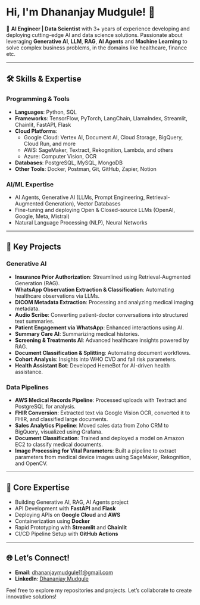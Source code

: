 # Hi, I'm Dhananjay Mudgule! 👋  

🎯 **AI Engineer | Data Scientist** with 3+ years of experience developing and deploying cutting-edge AI and data science solutions. Passionate about leveraging **Generative AI**, **LLM**, **RAG**, **AI Agents** and **Machine Learning** to solve complex business problems, in the domains like healthcare, finance etc.

---

## 🛠️ Skills & Expertise  

### Programming & Tools  
- **Languages**: Python, SQL  
- **Frameworks**: TensorFlow, PyTorch, LangChain, LlamaIndex, Streamlit, Chainlit, FastAPI, Flask  
- **Cloud Platforms**:  
  - Google Cloud: Vertex AI, Document AI, Cloud Storage, BigQuery, Cloud Run, and more  
  - AWS: SageMaker, Textract, Rekognition, Lambda, and others  
  - Azure: Computer Vision, OCR  
- **Databases**: PostgreSQL, MySQL, MongoDB  
- **Other Tools**: Docker, Postman, Git, GitHub, Zapier, Notion  

### AI/ML Expertise  
- AI Agents, Generative AI (LLMs, Prompt Engineering, Retrieval-Augmented Generation), Vector Databases  
- Fine-tuning and deploying Open & Closed-source LLMs (OpenAI, Google, Meta, Mistral)  
- Natural Language Processing (NLP), Neural Networks  

---

## 🌟 Key Projects  

### Generative AI  
- **Insurance Prior Authorization**: Streamlined using Retrieval-Augmented Generation (RAG).  
- **WhatsApp Observation Extraction & Classification**: Automating healthcare observations via LLMs.  
- **DICOM Metadata Extraction**: Processing and analyzing medical imaging metadata.  
- **Audio Scribe**: Converting patient-doctor conversations into structured text summaries.  
- **Patient Engagement via WhatsApp**: Enhanced interactions using AI.  
- **Summary Care AI**: Summarizing medical histories.  
- **Screening & Treatments AI**: Advanced healthcare insights powered by RAG.  
- **Document Classification & Splitting**: Automating document workflows.  
- **Cohort Analysis**: Insights into WHO CVD and fall risk parameters.  
- **Health Assistant Bot**: Developed HemeBot for AI-driven health assistance.  

### Data Pipelines  
- **AWS Medical Records Pipeline**: Processed uploads with Textract and PostgreSQL for analysis.  
- **FHIR Conversion**: Extracted text via Google Vision OCR, converted it to FHIR, and classified large documents.  
- **Sales Analytics Pipeline**: Moved sales data from Zoho CRM to BigQuery, visualized using Grafana.  
- **Document Classification**: Trained and deployed a model on Amazon EC2 to classify medical documents.  
- **Image Processing for Vital Parameters**: Built a pipeline to extract parameters from medical device images using SageMaker, Rekognition, and OpenCV.  

---

## 🎯 Core Expertise
- Building Generative AI, RAG, AI Agents project  
- API Development with **FastAPI** and **Flask**  
- Deploying APIs on **Google Cloud** and **AWS**  
- Containerization using **Docker**  
- Rapid Prototyping with **Streamlit** and **Chainlit**  
- CI/CD Pipeline Setup with **GitHub Actions**  
 
---

## 🌐 Let’s Connect!  
- **Email**: dhananjaymudgule11@gmail.com  
- **LinkedIn**: [Dhananjay Mudgule](https://linkedin.com/in/dhananjaymudgule)  

Feel free to explore my repositories and projects. Let’s collaborate to create innovative solutions!
